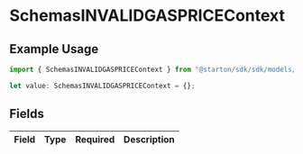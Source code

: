 # SchemasINVALIDGASPRICEContext

## Example Usage

```typescript
import { SchemasINVALIDGASPRICEContext } from "@starton/sdk/sdk/models/errors";

let value: SchemasINVALIDGASPRICEContext = {};
```

## Fields

| Field       | Type        | Required    | Description |
| ----------- | ----------- | ----------- | ----------- |